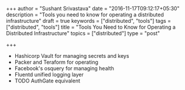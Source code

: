 +++
author = "Sushant Srivastava"
date = "2016-11-17T09:12:17+05:30"
description = "Tools you need to know for operating a distributed infrastructure"
draft = true
keywords = ["distributed", "tools"]
tags = ["distributed", "tools"]
title = "Tools You Need to Know for Operating a Distributed Infrastructure"
topics = ["distributed"]
type = "post"

+++


* Hashicorp Vault for managing secrets and keys
* Packer and Teraform for operating 
* Facebook's osquery for managing health
* Fluentd unified logging layer
* TODO AuthGate equivalent
